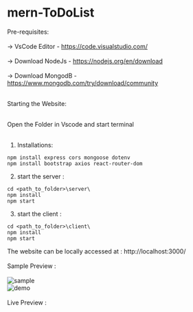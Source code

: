 # mern-ToDoList

Pre-requisites: <br><br>
  -> VsCode Editor    -  https://code.visualstudio.com/ <br><br>
  -> Download NodeJs  -  https://nodejs.org/en/download <br> <br>
  -> Download MongodB -  https://www.mongodb.com/try/download/community <br><br>

Starting the Website: <br><br>

Open the Folder in Vscode and start terminal  <br><br>

1. Installations:

```
npm install express cors mongoose dotenv
npm install bootstrap axios react-router-dom
```

2. start the server :

```
cd <path_to_folder>\server\
npm install
npm start
```
3. start the client :

```
cd <path_to_folder>\client\
npm install
npm start
```
The website can be locally accessed at : http://localhost:3000/ <br><br>
Sample Preview : <br><br>
![sample](https://i.postimg.cc/fRP6RPBT/image.png)
<br>
![demo](https://i.postimg.cc/zfzpXDT1/demo.png)
<br>
<br>
Live Preview : 
